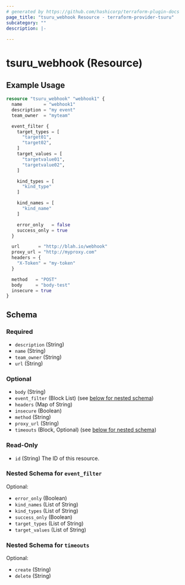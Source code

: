 ```yaml
---
# generated by https://github.com/hashicorp/terraform-plugin-docs
page_title: "tsuru_webhook Resource - terraform-provider-tsuru"
subcategory: ""
description: |-
  
---
```


# tsuru_webhook (Resource)



## Example Usage

```terraform
resource "tsuru_webhook" "webhook1" {
  name        = "webhook1"
  description = "my event"
  team_owner  = "myteam"

  event_filter {
    target_types = [
      "target01",
      "target02",
    ]
    target_values = [
      "targetvalue01",
      "targetvalue02",
    ]

    kind_types = [
      "kind_type"
    ]

    kind_names = [
      "kind_name"
    ]

    error_only   = false
    success_only = true
  }

  url       = "http://blah.io/webhook"
  proxy_url = "http://myproxy.com"
  headers = {
    "X-Token" = "my-token"
  }

  method   = "POST"
  body     = "body-test"
  insecure = true
}
```

<!-- schema generated by tfplugindocs -->
## Schema

### Required

- `description` (String)
- `name` (String)
- `team_owner` (String)
- `url` (String)

### Optional

- `body` (String)
- `event_filter` (Block List) (see [below for nested schema](#nestedblock--event_filter))
- `headers` (Map of String)
- `insecure` (Boolean)
- `method` (String)
- `proxy_url` (String)
- `timeouts` (Block, Optional) (see [below for nested schema](#nestedblock--timeouts))

### Read-Only

- `id` (String) The ID of this resource.

<a id="nestedblock--event_filter"></a>
### Nested Schema for `event_filter`

Optional:

- `error_only` (Boolean)
- `kind_names` (List of String)
- `kind_types` (List of String)
- `success_only` (Boolean)
- `target_types` (List of String)
- `target_values` (List of String)


<a id="nestedblock--timeouts"></a>
### Nested Schema for `timeouts`

Optional:

- `create` (String)
- `delete` (String)


